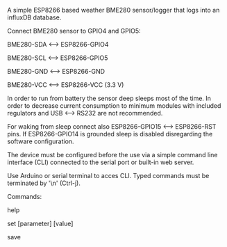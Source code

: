 A simple ESP8266 based weather BME280 sensor/logger that logs into an influxDB database.

Connect BME280 sensor to GPIO4 and GPIO5:

BME280-SDA <--> ESP8266-GPIO4	 

BME280-SCL <--> ESP8266-GPIO5	 

BME280-GND <--> ESP8266-GND

BME280-VCC <--> ESP8266-VCC (3.3 V)

In order to run from battery the sensor deep sleeps most of the time. In order to decrease current consumption to minimum modules with included regulators and USB <--> RS232 are not recommended.

For waking from sleep connect also ESP8266-GPIO15 <--> ESP8266-RST pins.
If ESP8266-GPIO14 is grounded sleep is disabled disregarding the software configuration. 

The device must be configured before the use via a simple command line interface (CLI) connected to the serial port or built-in web server. 

Use Arduino or serial terminal to acces CLI. Typed commands must be terminated by '\n' (Ctrl-j).

Commands:

help <command>

set [parameter] [value]

save

